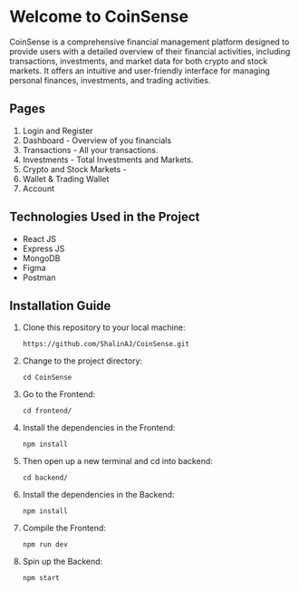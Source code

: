 # Welcome to CoinSense
CoinSense is a comprehensive financial management platform designed to provide users with a detailed overview of their financial activities, including transactions, investments, and market data for both crypto and stock markets. It offers an intuitive and user-friendly interface for managing personal finances, investments, and trading activities.

## Pages
1. Login and Register
2. Dashboard - Overview of you financials
3. Transactions - All your transactions.
4. Investments - Total Investments and Markets.
5. Crypto and Stock Markets -
6. Wallet & Trading Wallet
7. Account

## Technologies Used in the Project
- React JS
- Express JS
- MongoDB
- Figma
- Postman

## Installation Guide
1. Clone this repository to your local machine:
   ```
   https://github.com/ShalinAJ/CoinSense.git
   ```
2. Change to the project directory:
   ```
   cd CoinSense
   ```
3. Go to the Frontend:
   ```
   cd frontend/
   ```
4. Install the dependencies in the Frontend:
   ```
   npm install
   ```
5. Then open up a new terminal and cd into backend:
   ```
   cd backend/
   ```
6. Install the dependencies in the Backend:
   ```
   npm install
   ```
7. Compile the Frontend:
   ```
   npm run dev
   ```
8. Spin up the Backend:
   ```
   npm start
   ```

